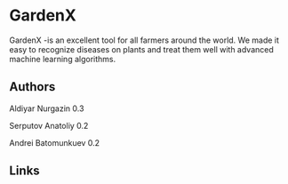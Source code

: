 # GardenX

GardenX -is an excellent tool for all farmers around the world. We made it easy to recognize diseases on plants and treat them well with advanced machine learning algorithms.

## Authors

Aldiyar Nurgazin 0.3

Serputov Anatoliy 0.2

Andrei Batomunkuev 0.2

## Links
